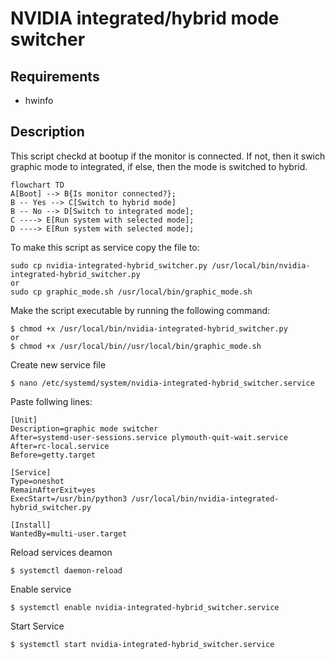 # NVIDIA integrated/hybrid mode switcher

## Requirements
- hwinfo

## Description
This script checkd at bootup if the monitor is connected.
If not, then it swich graphic mode to integrated, if else, then the mode is switched to hybrid.

```mermaid
flowchart TD
A[Boot] --> B{Is monitor connected?};
B -- Yes --> C[Switch to hybrid mode]
B -- No --> D[Switch to integrated mode];
C ----> E[Run system with selected mode];
D ----> E[Run system with selected mode];
```


To make this script as service copy the file to:
```
sudo cp nvidia-integrated-hybrid_switcher.py /usr/local/bin/nvidia-integrated-hybrid_switcher.py
or
sudo cp graphic_mode.sh /usr/local/bin/graphic_mode.sh

```

Make the script executable by running the following command:
```
$ chmod +x /usr/local/bin/nvidia-integrated-hybrid_switcher.py
or
$ chmod +x /usr/local/bin//usr/local/bin/graphic_mode.sh
```

Create new service file
```
$ nano /etc/systemd/system/nvidia-integrated-hybrid_switcher.service
```

Paste follwing lines:
```
[Unit]
Description=graphic mode switcher
After=systemd-user-sessions.service plymouth-quit-wait.service
After=rc-local.service
Before=getty.target

[Service]
Type=oneshot
RemainAfterExit=yes
ExecStart=/usr/bin/python3 /usr/local/bin/nvidia-integrated-hybrid_switcher.py

[Install]
WantedBy=multi-user.target
```

Reload services deamon
```
$ systemctl daemon-reload
```
Enable service
```
$ systemctl enable nvidia-integrated-hybrid_switcher.service
```
Start Service
```
$ systemctl start nvidia-integrated-hybrid_switcher.service
```
